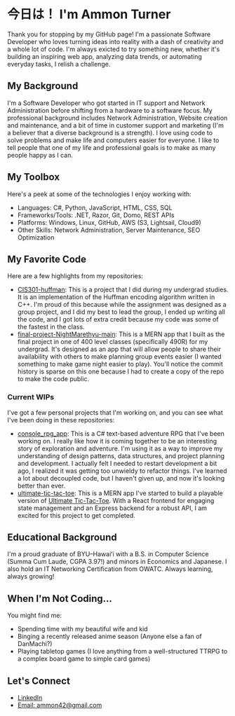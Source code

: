 # 今日は！ I'm Ammon Turner

Thank you for stopping by my GitHub page! I'm a passionate Software Developer who loves turning ideas into reality with a dash of creativity and a whole lot of code. I'm always exicted to try something new, whether it's building an inspiring web app, analyzing data trends, or automating everyday tasks, I relish a challenge.

## My Background

I'm a Software Developer who got started in IT support and Network Administration before shifting from a hardware to a software focus. My professional background includes Network Administration, Website creation and maintenance, and a bit of time in customer support and marketing (I'm a believer that a diverse background is a strength). I love using code to solve problems and make life and computers easier for everyone. I like to tell people that one of my life and professional goals is to make as many people happy as I can.

## My Toolbox

Here's a peek at some of the technologies I enjoy working with:
- Languages: C#, Python, JavaScript, HTML, CSS, SQL
- Frameworks/Tools: .NET, Razor, Git, Domo, REST APIs
- Platforms: Windows, Linux, GitHub, AWS (S3, Lightsail, Cloud9)
- Other Skills: Network Administration, Server Maintenance, SEO Optimization

## My Favorite Code

Here are a few highlights from my repositories:
- [CIS301-huffman](https://github.com/NightMarethyu/CIS301-huffman): This is a project that I did during my undergrad studies. It is an implementation of the Huffman encoding algorithm written in C++. I'm proud of this because while the assignment was designed as a group project, and I did my best to lead the group, I ended up writing all the code, and I got lots of extra credit because my code was some of the fastest in the class.
- [final-project-NightMarethyu-main](https://github.com/NightMarethyu/final-project-NightMarethyu-main): This is a MERN app that I built as the final project in one of 400 level classes (specifically 490R) for my undergrad. It's designed as an app that will allow people to share their availability with others to make planning group events easier (I wanted something to make game night easier to play). You'll notice the commit history is sparse on this one because I had to create a copy of the repo to make the code public.

### Current WIPs

I've got a few personal projects that I'm working on, and you can see what I've been doing in these repositories:
- [console_rpg_app](https://github.com/NightMarethyu/console_rpg_app): This is a C# text-based adventure RPG that I've been working on. I really like how it is coming together to be an interesting story of exploration and adventure. I'm using it as a way to improve my understanding of design patterns, data structures, and project planning and development. I actually felt I needed to restart development a bit ago, I realized it was getting too unwieldy to refactor things. I've learned a lot about decoupled code, but I haven't given up, and now it's looking better than ever.
- [ultimate-tic-tac-toe](https://github.com/NightMarethyu/ultimate-tic-tac-toe): This is a MERN app I've started to build a playable version of [Ultimate Tic-Tac-Toe](https://en.wikipedia.org/wiki/Ultimate_tic-tac-toe). With a React frontend for engaging state management and an Express backend for a robust API, I am excited for this project to get completed.

## Educational Background

I'm a proud graduate of BYU–Hawaiʻi with a B.S. in Computer Science (Summa Cum Laude, CGPA 3.97!) and minors in Economics and Japanese. I also hold an IT Networking Certification from OWATC. Always learning, always growing!

## When I'm Not Coding...
You might find me:
- Spending time with my beautiful wife and kid
- Binging a recently released anime season (Anyone else a fan of DanMachi?)
- Playing tabletop games (I love anything from a well-structured TTRPG to a complex board game to simple card games)

## Let's Connect
- [LinkedIn](https://www.linkedin.com/in/ammondturner/)
- [Email: ammon42@gmail.com](mailto:ammon42@gmail.com)
